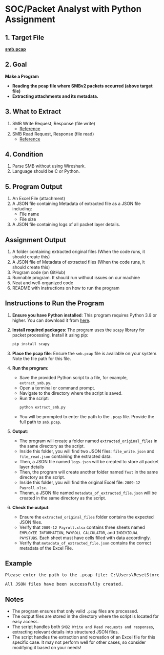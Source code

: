 # SOC/Packet Analyst with Python Assignment

## 1. Target File
**[smb.pcap](https://github.com/noahverner1995/SOC-Packet-Analyst-with-Python-Assignment/blob/main/smb.pcap)**

## 2. Goal

**Make a Program**

- **Reading the pcap file where SMBv2 packets occurred (above target file)**
- **Extracting attachments and its metadata.**

## 3. What to Extract

1. SMB Write Request, Response (file write)
   - [Reference](https://learn.microsoft.com/en-us/openspecs/windows_protocols/ms-smb2/e7046961-3318-4350-be2a-a8d69bb59ce8)
2. SMB Read Request, Response (file read)
   - [Reference](https://learn.microsoft.com/en-us/openspecs/windows_protocols/ms-smb2/320f04f3-1b28-45cd-aaa1-9e5aed810dca)

## 4. Condition

1. Parse SMB without using Wireshark.
2. Language should be C or Python.

## 5. Program Output

1. An Excel File (attachment)
2. A JSON file containing Metadata of extracted file as a JSON file including:
    - File name
    - File size
3. A JSON file containing logs of all packet layer details.


## Assignment Output

1. A folder containing extracted original files (When the code runs, it should create this)
2. A JSON file of Metadata of extracted files (When the code runs, it should create this)
3. Program code (on GitHub)
4. Runnable program. It should run without issues on our machine
5. Neat and well-organized code
6. README with instructions on how to run the program

## Instructions to Run the Program

1. **Ensure you have Python installed**: This program requires Python 3.6 or higher. You can download it from [here](https://www.python.org/downloads/).

2. **Install required packages**: The program uses the `scapy` library for packet processing. Install it using pip:
    ```bash
    pip install scapy
    ```

3. **Place the pcap file**: Ensure the `smb.pcap` file is available on your system. Note the file path for this file.

4. **Run the program**:
    - Save the provided Python script to a file, for example, `extract_smb.py`.
    - Open a terminal or command prompt.
    - Navigate to the directory where the script is saved.
    - Run the script:
      ```bash
      python extract_smb.py
      ```
    - You will be prompted to enter the path to the `.pcap` file. Provide the full path to `smb.pcap`.

5. **Output**:
    - The program will create a folder named `extracted_original_files` in the same directory as the script.
    - Inside this folder, you will find two JSON files: `file_write.json` and `file_read.json` containing the extracted data.
    - Then, a JSON file named `logs.json` will be created to store all packet layer details
    - Then, the program will create another folder named `Test` in the same directory as the script.
    - Inside this folder, you will find the original Excel file: `2009-12 Payroll.xlsx`.
    - Thenm, a JSON file named `metadata_of_extracted_file.json` will be created in the same directory as the script.

6. **Check the output**:
    - Ensure the `extracted_original_files` folder contains the expected JSON files.
    - Verify that `2009-12 Payroll.xlsx` contains three sheets named `EMPLOYEE INFORMATION`, `PAYROLL CALCULATOR`, and `INDIVIDUAL PAYSTUBS`. Each sheet must have cells filled with data accordingly.
    - Verify that `metadata_of_extracted_file.json` contains the correct metadata of the Excel File.

## Example

<pre>Please enter the path to the .pcap file: C:\Users\ResetStoreX\Downloads\hyper hire technical test\smb.pcap</pre>
<pre>All JSON files have been successfully created.</pre>

## Notes

- The program ensures that only valid ```.pcap``` files are processed.
- The output files are stored in the directory where the script is located for easy access.
- The script handles both ```SMB2 Write and Read requests and responses```, extracting relevant details into structured JSON files.
- The script handles the extraction and recreation of an Excel file for this specific case. It may not perform well for other cases, so consider modifying it based on your needs!
